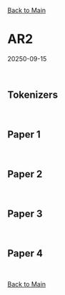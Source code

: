 [Back to Main](../main.md)

# AR2
20250-09-15

<br>

## Tokenizers




<br>


## Paper 1



<br>


## Paper 2



<br>


## Paper 3



<br>


## Paper 4










<br>

[Back to Main](../main.md)